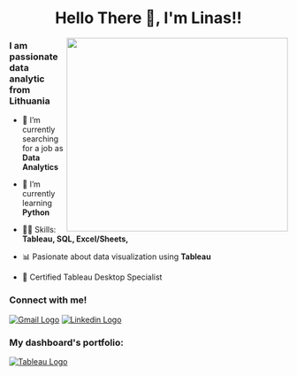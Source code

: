 <div align="center">
  <h1 style="font-size: 2em; font-weight: bold;">Hello There 👏, I'm Linas!!</h1>
</div>

<img align="right" width="400" height="350" src="https://cdn.dribbble.com/users/20368/screenshots/4012238/media/f75db1b2b21e31c269b74c259564d19f.gif">

### I am passionate data analytic from Lithuania


- 🔭 I’m currently searching for a job as **Data Analytics**

- 🌱 I’m currently learning **Python**

- 👨‍💻 Skills: **Tableau, SQL, Excel/Sheets,**

- 📊 Pasionate about data visualization using **Tableau**

- 🏅 Certified Tableau Desktop Specialist



### Connect with me! 

[![Gmail Logo](https://img.shields.io/badge/Gmail-D14836?style=for-the-badge&logo=gmail&logoColor=white)](mailto:linass.sutkaitis@gmail.com)  [![Linkedin Logo](https://img.shields.io/badge/LinkedIn-0077B5?style=for-the-badge&logo=linkedin&logoColor=white)](https://www.linkedin.com/in/linas-sutkaitis/) 

### My dashboard's portfolio:
[![Tableau Logo](https://img.shields.io/badge/Tableau-E97627?style=for-the-badge&logo=Tableau&logoColor=white)](https://public.tableau.com/app/profile/linas.sutkaitis/vizzes)


<!--
**LinasSut/LinasSut** is a ✨ _special_ ✨ repository because its `README.md` (this file) appears on your GitHub profile.

Here are some ideas to get you started:

- 👯 I’m looking to collaborate on ...
- 🤔 I’m looking for help with ...
- 💬 Ask me about ...
- 📫 How to reach me: ...
- 😄 Pronouns: ...
- ⚡ Fun fact: ...
-->
